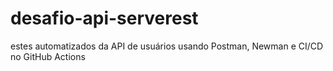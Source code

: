 # desafio-api-serverest
estes automatizados da API de usuários usando Postman, Newman e CI/CD no GitHub Actions
